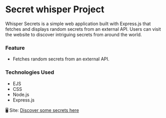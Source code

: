 # Secret whisper Project
Whisper Secrets is a simple web application built with Express.js that fetches and displays random secrets from an external API. Users can visit the website to discover intriguing secrets from around the world.

### Feature
* Fetches random secrets from an external API.

### Technologies Used
* EJS
* CSS
* Node.js
* Express.js


🖥 Site: [Discover some secrets here][def]

[def]: https://to-do-app-2py3.onrender.com/
